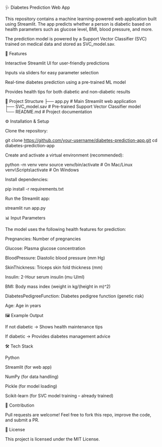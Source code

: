 🩺 Diabetes Prediction Web App

This repository contains a machine learning-powered web application built using Streamlit. The app predicts whether a person is diabetic based on health parameters such as glucose level, BMI, blood pressure, and more.

The prediction model is powered by a Support Vector Classifier (SVC) trained on medical data and stored as SVC_model.sav.

🚀 Features

Interactive Streamlit UI for user-friendly predictions

Inputs via sliders for easy parameter selection

Real-time diabetes prediction using a pre-trained ML model

Provides health tips for both diabetic and non-diabetic results

📂 Project Structure
├── app.py              # Main Streamlit web application  
├── SVC_model.sav       # Pre-trained Support Vector Classifier model  
└── README.md           # Project documentation  

⚙️ Installation & Setup

Clone the repository:

git clone https://github.com/your-username/diabetes-prediction-app.git
cd diabetes-prediction-app


Create and activate a virtual environment (recommended):

python -m venv venv
source venv/bin/activate   # On Mac/Linux  
venv\Scripts\activate      # On Windows


Install dependencies:

pip install -r requirements.txt


Run the Streamlit app:

streamlit run app.py

📊 Input Parameters

The model uses the following health features for prediction:

Pregnancies: Number of pregnancies

Glucose: Plasma glucose concentration

BloodPressure: Diastolic blood pressure (mm Hg)

SkinThickness: Triceps skin fold thickness (mm)

Insulin: 2-Hour serum insulin (mu U/ml)

BMI: Body mass index (weight in kg/(height in m)^2)

DiabetesPedigreeFunction: Diabetes pedigree function (genetic risk)

Age: Age in years

🖼️ Example Output

If not diabetic → Shows health maintenance tips

If diabetic → Provides diabetes management advice

🛠️ Tech Stack

Python

Streamlit (for web app)

NumPy (for data handling)

Pickle (for model loading)

Scikit-learn (for SVC model training – already trained)

🙌 Contribution

Pull requests are welcome! Feel free to fork this repo, improve the code, and submit a PR.

📜 License

This project is licensed under the MIT License.
